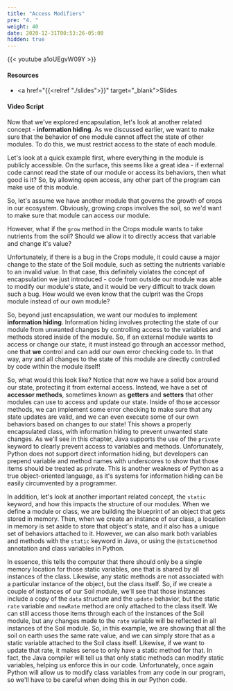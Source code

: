 ```yaml
---
title: "Access Modifiers"
pre: "4. "
weight: 40
date: 2020-12-31T00:53:26-05:00
hidden: true
---
```


{{< youtube a1oUEgvW09Y >}}

#### Resources

* <a href="{{<relref "./slides">}}" target="_blank">Slides</a>

#### Video Script

Now that we've explored encapsulation, let's look at another related concept - **information hiding**. As we discussed earlier, we want to make sure that the behavior of one module cannot affect the state of other modules. To do this, we must restrict access to the state of each module. 

Let's look at a quick example first, where everything in the module is publicly accessible. On the surface, this seems like a great idea - if external code cannot read the state of our module or access its behaviors, then what good is it? So, by allowing open access, any other part of the program can make use of this module.

So, let's assume we have another module that governs the growth of crops in our ecosystem. Obviously, growing crops involves the soil, so we'd want to make sure that module can access our module. 

However, what if the `grow` method in the Crops module wants to take nutrients from the soil? Should we allow it to directly access that variable and change it's value? 

Unfortunately, if there is a bug in the Crops module, it could cause a major change to the state of the Soil module, such as setting the nutrients variable to an invalid value. In that case, this definitely violates the concept of encapsulation we just introduced - code from outside our module was able to modify our module's state, and it would be very difficult to track down such a bug. How would we even know that the culprit was the Crops module instead of our own module?

So, beyond just encapsulation, we want our modules to implement **information hiding**. Information hiding involves protecting the state of our module from unwanted changes by controlling access to the variables and methods stored inside of the module. So, if an external module wants to access or change our state, it must instead go through an accessor method, one that **we** control and can add our own error checking code to. In that way, any and all changes to the state of this module are directly controlled by code within the module itself!

So, what would this look like? Notice that now we have a solid box around our state, protecting it from external access. Instead, we have a set of **accessor methods**, sometimes known as **getters** and **setters** that other modules can use to access and update our state. Inside of those accessor methods, we can implement some error checking to make sure that any state updates are valid, and we can even execute some of our own behaviors based on changes to our state! This shows a properly encapsulated class, with information hiding to prevent unwanted state changes. As we'll see in this chapter, Java supports the use of the `private` keyword to clearly prevent access to variables and methods. Unfortunately, Python does not support direct information hiding, but developers can prepend variable and method names with underscores to show that those items should be treated as private. This is another weakness of Python as a true object-oriented language, as it's systems for information hiding can be easily circumvented by a programmer. 

In addition, let's look at another important related concept, the `static` keyword, and how this impacts the structure of our modules. When we define a module or class, we are building the blueprint of an object that gets stored in memory. Then, when we create an instance of our class, a location in memory is set aside to store that object's state, and it also has a unique set of behaviors attached to it. However, we can also mark both variables and methods with the `static` keyword in Java, or using the `@staticmethod` annotation and class variables in Python. 

In essence, this tells the computer that there should only be a single memory location for those static variables, one that is shared by all instances of the class. Likewise, any static methods are not associated with a particular instance of the object, but the class itself. So, if we create a couple of instances of our Soil module, we'll see that those instances include a copy of the `data` structure and the `update` behavior, but the static `rate` variable and `newRate` method are only attached to the class itself. We can still access those items through each of the instances of the Soil module, but any changes made to the `rate` variable will be reflected in all instances of the Soil module. So, in this example, we are showing that all the soil on earth uses the same rate value, and we can simply store that as a static variable attached to the Soil class itself. Likewise, if we want to update that rate, it makes sense to only have a static method for that. In fact, the Java compiler will tell us that only static methods can modify static variables, helping us enforce this in our code. Unfortunately, once again Python will allow us to modify class variables from any code in our program, so we'll have to be careful when doing this in our Python code. 

